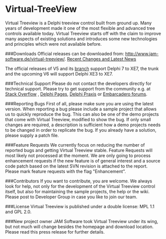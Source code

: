 # Virtual-TreeView
Virtual Treeview is a Delphi treeview control built from ground up. Many years of development made it one of the most flexible and advanced tree controls available today. Virtual Treeview starts off with the claim to improve many aspects of existing solutions and introduces some new technologies and principles which were not available before.

###Downloads
Official releases can be downloaded from: http://www.jam-software.de/virtual-treeview/. 
[Recent Changes and Latest News](https://github.com/Virtual-TreeView/Virtual-TreeView/wiki/LatestNews)

The official releases of V5 and its [branch](https://github.com/Virtual-TreeView/Virtual-TreeView/tree/V5_stable) support Delphi 7 to XE7, the trunk and the upcoming V6 will support Delphi XE3 to XE7.

###Technical Support
Please do not contact the developers directly for technical support. Please try to get support from the community e.g. at [Stack Overflow](http://stackoverflow.com/) , [Delphi Pages](http://www.delphipages.com/), [Delphi Praxis](http://www.delphipraxis.net/141465-virtual-treeview-tutorials-mit-beispielen.html) or [Embarcadero forums](https://forums.embarcadero.com/).

###Reporting Bugs
First of all, please make sure you are using the latest version. When reporting a bug please include a sample project that allows us to quickly reproduce the bug. This can also be one of the demo projects that come with Virtual Treeview, modified to show the bug. If only small changes are required, a description is sufficient how a demo projects needs to be changed in order to replicate the bug. If you already have a solution, please supply a patch file.

###Feature Requests
We currently focus on reducing the number of reported bugs and getting Virtual Treeview stable. Feature Requests will most likely not processed at the moment. We are only going to process enhancement requests if the new feature is of general interest and a source code patch based on the latest SVN revision is attached to the report. Please mark feature requests with the flag "Enhancement".

###Contributors
If you want to contribute, you are welcome. We always look for help, not only for the development of the Virtual Treeview control itself, but also for maintaining the sample projects, the help or the wiki. Please post to Developer Group in case you like to join our team.

###License
Virtual Treeview is published under a double license: MPL 1.1 and GPL 2.0.

###New project owner
JAM Software took Virtual Treeview under its wing, but not much will change besides the homepage and download location. Please read this press release for further details.

